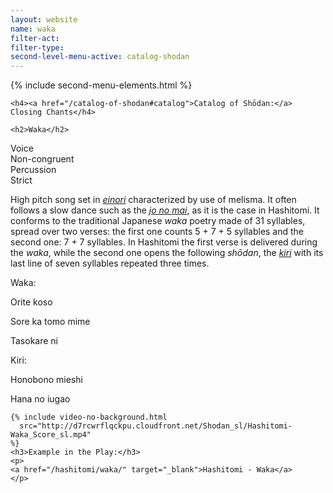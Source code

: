 ```yaml
---
layout: website
name: waka
filter-act:
filter-type:
second-level-menu-active: catalog-shodan
---
```


{% include second-menu-elements.html %}

<main class="page-content">
  <div class="text-container">

    <h4><a href="/catalog-of-shodan#catalog">Catalog of Shōdan:</a> Closing Chants</h4>

    <h2>Waka</h2>

  <div class="introductory-table">
    <div class="introductory-table__element">
      <div class="introductory-table__term">Voice</div>
      <div class="introductory-table__definition">Non-congruent</div>
    </div>
    <div class="introductory-table__element">
      <div class="introductory-table__term">Percussion</div>
      <div class="introductory-table__definition">Strict</div>
    </div>
  </div>

  <p>High pitch song set in <a href="/music/voices#Einori" target="_blank"><em>einori</em></a> characterized by use of melisma. It often follows a slow dance such as the <a href="/catalog-of-shodan/jo-no-mai" target="_blank"><em>jo no mai</em></a>, as it is the case in Hashitomi.
  It conforms to the traditional Japanese <em>waka</em> poetry made of 31 syllables, spread over two verses: the first one counts 5 + 7 + 5 syllables and the second one: 7 + 7 syllables. In Hashitomi the first verse is delivered during the <em>waka</em>, while the second one opens the following <em>shōdan</em>, the <a href="/catalog-of-shodan/kiri" target="_blank"><em>kiri</em></a> with its last line of seven syllables repeated three times.</p>

<p>Waka:</p>
<p>Orite koso</p>
<p>Sore ka tomo mime</p>
<p>Tasokare ni</p>

<p>Kiri:</p>
<p>Honobono mieshi</p>
<p>Hana no iugao</p>

    {% include video-no-background.html
      src="http://d7rcwrflqckpu.cloudfront.net/Shodan_sl/Hashitomi-Waka_Score_sl.mp4"
    %}
    <h3>Example in the Play:</h3>
    <p>
    <a href="/hashitomi/waka/" target="_blank">Hashitomi - Waka</a>
    </p>


</div>
</main>
